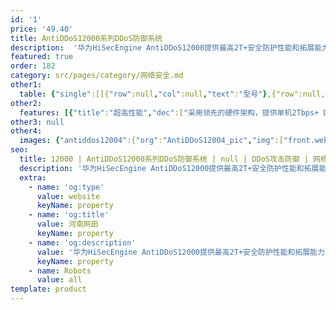```yaml
---
id: '1'
price: '49.40'
title: AntiDDoS12000系列DDoS防御系统
description:  '华为HiSecEngine AntiDDoS12000提供最高2T+安全防护性能和拓展能力，有效应对大流量DDoS攻击；针对上百种复杂攻击，秒级甚至毫秒级防御，有效阻断攻击，保护客户业务永续。'
featured: true
order: 182
category: src/pages/category/网络安全.md
other1: 
  table: {"single":[[{"row":null,"col":null,"text":"型号"},{"row":null,"col":null,"text":"AntiDDoS12004"},{"row":null,"col":null,"text":"AntiDDoS12008"}],[{"row":null,"col":null,"text":"最大防御吞吐"},{"row":null,"col":null,"text":"600 Gbps"},{"row":null,"col":null,"text":"2.4Tbps"}],[{"row":null,"col":null,"text":"最大防御包速率"},{"row":null,"col":null,"text":"450 Mpps"},{"row":null,"col":null,"text":"900 Mpps"}],[{"row":null,"col":null,"text":"扩展槽位"},{"row":null,"col":null,"text":"4"},{"row":null,"col":null,"text":"8"}],[{"row":null,"col":null,"text":"扩展子卡"},{"row":null,"col":null,"text":"24端口10GBase LAN/WAN-SFP+ + 2端口100GBase-QSFP\n48端口10GBase LAN/WAN-SFP+\n"},{"row":null,"col":null,"text":"24端口10GBase LAN/WAN-SFP+ + 2端口100GBase-QSFP\n48端口10GBase LAN/WAN-SFP+\n18端口100GBase-QSFP"}],[{"row":null,"col":null,"text":"高 x 宽 x 深"},{"row":null,"col":null,"text":"442mm×874mm×438mm （9.8U）"},{"row":null,"col":null,"text":"442mm×874mm×703mm (15.8U)"}],[{"row":null,"col":null,"text":" DDoS防护功能"},{"row":null,"col":"2","text":"协议滥用类攻击防护功能：\nLAND；Fraggle；Smurf；Winnuke；Ping of Death；Tear Drop；TCP Error Flag等攻击。\nWeb应用防护功能：\nHTTP Get Flood；HTTP Post Flood；HTTP Slow Header；HTTP Slow Post；HTTPS Flood；WordPress反射放大攻击；RUDY；LOIC等，支持报文合法性检查。\n扫描窥探型攻击防护功能：\n端口扫描；地址扫描；TRACERT控制报文攻击；IP源站选路选项攻击；IP时间戳选项攻击；IP路由记录选项攻击等。\nDNS应用防护功能：\nDNS Query Flood；DNS Reply Flood；DNS缓存投毒攻击；支持源限速。\n网络型攻击防护功能：\nSYN Flood；SYN-ACK Flood； ACK Flood；FIN Flood；RST Flood；TCP Fragment Flood；UDP Flood；UDP Fragment Flood；IP Flood；ICMP Flood；TCP连接耗尽攻击；Sockstress；TCP重传攻击；TCP空连接攻击。\nSIP应用防护功能：\nSIP Flood/SIP Methods Flood防范，包括：Register Flood，Deregistration Flood，Authentication Flood，Call Flood，支持源限速。\nUDP反射放大攻击防护功能：\nNTP反射放大；DNS反射放大；SSDP反射放大；Chargen反射放大；TFTP反射放大；SNMP反射放大；NetBIOS反射放大； QOTD反射放大；Quake Network Protocol反射放大；Portmapper反射放大；Microsoft SQL Resolution Service 反射放大；RIPv1反射放大；Steam Protocol反射放大。\n过滤器功能：\nIP报文过滤器；TCP报文过滤器；UDP报文过滤器；ICMP报文过滤器；DNS报文过滤器；SIP报文过滤器；HTTP报文过滤器。\n攻击特征库功能：\nRUDY，slowhttptest，slowloris，LOIC，AnonCannon，RefRef，ApacheKill，ApacheBench，支持每周自动更新。"}]]}
other2:
  features: [{"title":"超高性能","dec":["采用领先的硬件架构，提供单机2Tbps+ DDoS防护性能"]},{"title":"极速响应","dec":["秒级甚至毫秒级攻击响应，有效应对新型DDoS攻击"]},{"title":"精准防御","dec":["全流量采集逐包分析，百种DDoS攻击精准防御"]}]
other3: null
other4:
  images: {"antiddos12004":{"org":"AntiDDoS12004_pic","img":["front.webp","front_left.webp","front_right.webp","front_top.webp","rear.webp"]}}
seo:
  title: 12000 | AntiDDoS12000系列DDoS防御系统 | null | DDoS攻击防御 | 网络安全 | 企业网络
  description: '华为HiSecEngine AntiDDoS12000提供最高2T+安全防护性能和拓展能力，有效应对大流量DDoS攻击；针对上百种复杂攻击，秒级甚至毫秒级防御，有效阻断攻击，保护客户业务永续。'
  extra:
    - name: 'og:type'
      value: website
      keyName: property
    - name: 'og:title'
      value: 河南网田
      keyName: property
    - name: 'og:description'
      value: '华为HiSecEngine AntiDDoS12000提供最高2T+安全防护性能和拓展能力，有效应对大流量DDoS攻击；针对上百种复杂攻击，秒级甚至毫秒级防御，有效阻断攻击，保护客户业务永续。'
      keyName: property
    - name: Robots
      value: all
template: product
---
```

